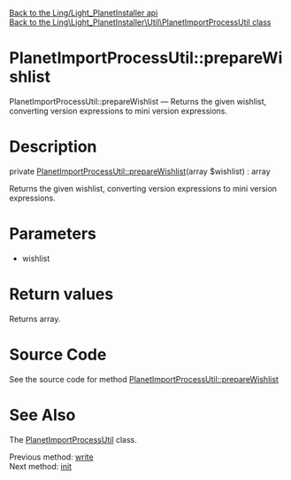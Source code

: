 [Back to the Ling/Light_PlanetInstaller api](https://github.com/lingtalfi/Light_PlanetInstaller/blob/master/doc/api/Ling/Light_PlanetInstaller.md)<br>
[Back to the Ling\Light_PlanetInstaller\Util\PlanetImportProcessUtil class](https://github.com/lingtalfi/Light_PlanetInstaller/blob/master/doc/api/Ling/Light_PlanetInstaller/Util/PlanetImportProcessUtil.md)


PlanetImportProcessUtil::prepareWishlist
================



PlanetImportProcessUtil::prepareWishlist — Returns the given wishlist, converting version expressions to mini version expressions.




Description
================


private [PlanetImportProcessUtil::prepareWishlist](https://github.com/lingtalfi/Light_PlanetInstaller/blob/master/doc/api/Ling/Light_PlanetInstaller/Util/PlanetImportProcessUtil/prepareWishlist.md)(array $wishlist) : array




Returns the given wishlist, converting version expressions to mini version expressions.




Parameters
================


- wishlist

    


Return values
================

Returns array.








Source Code
===========
See the source code for method [PlanetImportProcessUtil::prepareWishlist](https://github.com/lingtalfi/Light_PlanetInstaller/blob/master/Util/PlanetImportProcessUtil.php#L1203-L1210)


See Also
================

The [PlanetImportProcessUtil](https://github.com/lingtalfi/Light_PlanetInstaller/blob/master/doc/api/Ling/Light_PlanetInstaller/Util/PlanetImportProcessUtil.md) class.

Previous method: [write](https://github.com/lingtalfi/Light_PlanetInstaller/blob/master/doc/api/Ling/Light_PlanetInstaller/Util/PlanetImportProcessUtil/write.md)<br>Next method: [init](https://github.com/lingtalfi/Light_PlanetInstaller/blob/master/doc/api/Ling/Light_PlanetInstaller/Util/PlanetImportProcessUtil/init.md)<br>

